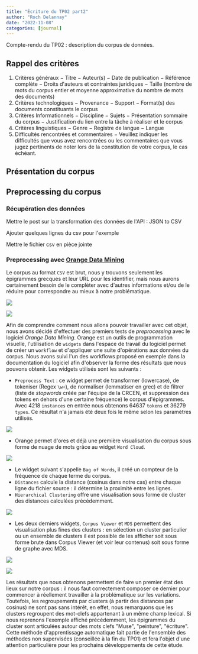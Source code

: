 ```yaml
---
title: "Écriture du TP02 part2"
author: "Roch Delannay"
date: "2022-11-08"
categories: [journal]
---
```


Compte-rendu du TP02 : description du corpus de données.

## Rappel des critères

1. Critères généraux
− Titre
− Auteur(s)
− Date de publication
− Référence complète
− Droits d'auteurs et contraintes juridiques
− Taille (nombre de mots du corpus entier et moyenne approximative du nombre de mots des documents)
2. Critères technologiques
− Provenance
− Support
− Format(s) des documents constituants le corpus
3. Critères Informationnels
− Discipline
− Sujets
− Présentation sommaire du corpus
− Justification du lien entre la tâche à réaliser et le corpus
4. Critères linguistiques
− Genre
− Registre de langue
− Langue
5. Difficultés rencontrées et commentaires
− Veuillez indiquer les difficultés que vous avez rencontrées ou les commentaires que vous jugez pertinents de noter lors de la constitution de votre corpus, le cas échéant.


## Présentation du corpus


## Preprocessing du corpus

### Récupération des données

Mettre le post sur la transformation des données de l'API : JSON to CSV

Ajouter quelques lignes du csv pour l'exemple

Mettre le fichier csv en pièce jointe

### Preprocessing avec [Orange Data Mining](https://orangedatamining.com/)

Le corpus au format `CSV` est brut, nous y trouvons seulement les épigrammes grecques et leur URL pour les identifier, mais nous aurons certainement besoin de le compléter avec d'autres informations et/ou de le réduire pour correspondre au mieux à notre problématique.

![](imagesSCI6203-tp02/csv.png)

![](imagesSCI6203-tp02/preprocessing1.PNG)

Afin de comprendre comment nous allons pouvoir travailler avec cet objet, nous avons décidé d'effectuer des premiers tests de *preprocessing* avec le logiciel _Orange Data Mining_. Orange est un outils de programmation visuelle, l'utilisation de `widgets` dans l'espace de travail du logiciel permet de créer un `workflow` et d'appliquer une suite d'opérations aux données du corpus. Nous avons suivi l'un des workflows proposé en exemple dans la documentation du logiciel afin d'observer la forme des résultats que nous pouvons obtenir. 
Les widgets utilisés sont les suivants : 

- `Preprocess Text` : ce widget permet de transformer (lowercase), de tokeniser (Regex `\w+`), de normaliser (lemmatiser en grec) et de filtrer (liste de *stopwords* créée par l'équipe de la CRCEN, et suppression des tokens en dehors d'une certaine fréquence) le corpus d'épigrammes. Avec 4218 `instances` en entrée nous obtenons 64637 `tokens` et 36279 `types`. Ce résultat n'a jamais été deux fois le même selon les paramètres utilisés.

![](imagesSCI6203-tp02/preprocessingcorpus.PNG)

- Orange permet d'ores et déjà une première visualisation du corpus sous forme de nuage de mots grâce au widget `Word Cloud`. 

![](imagesSCI6203-tp02/wordCloud.PNG)

- Le widget suivant s'appelle `Bag of Words`, il créé un compteur de la fréquence de chaque terme du corpus.
- `Distances` calcule la distance (cosinus dans notre cas) entre chaque ligne du fichier source : il détermine la proximité entre les lignes.
- `Hierarchical Clustering` offre une visualisation sous forme de cluster des distances calculées précédemment.

![](imagesSCI6203-tp02/hierarchicalClustering.PNG)

- Les deux derniers widgets, `Corpus Viewer` et `MDS` permettent des visualisation plus fines des clusters : en sélection un cluster particulier ou un ensemble de clusters il est possible de les afficher soit sous forme brute dans Corpus Viewer (et voir leur contenus) soit sous forme de graphe avec MDS.

![](imagesSCI6203-tp02/CorpusViewer.PNG)

![](imagesSCI6203-tp02/mds.PNG)


Les résultats que nous obtenons permettent de faire un premier état des lieux sur notre corpus : il nous faut correctement composer ce dernier pour commencer à réellement travailler à la problématique sur les variations. Toutefois, les regroupements par clusters (à partir des distances par cosinus) ne sont pas sans intérêt, en effet, nous remarquons que les clusters regroupent des mot-clefs appartenant à un même champ lexical. Si nous reprenons l'exemple affiché précédemment, les épigrammes du cluster sont articulées autour des mots clefs "Muse", "peinture", "écriture". 
Cette méthode d'apprentissage automatique fait partie de l'ensemble des méthodes non supervisées (conseillée à la fin du TP01) et fera l'objet d'une attention particulière pour les prochains développements de cette étude.
